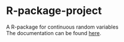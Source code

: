 # R-package-project
A R-package for continuous random variables  
  The documentation can be found [here](https://github.com/Stefannsen/R-package-project/blob/main/Proiect1_R/Documentatie.pdf).


